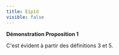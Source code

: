 ```yaml
---
title: E1p1d
visible: false
---
```


**Démonstration Proposition 1**

C'est évident à partir des définitions 3 et 5.
